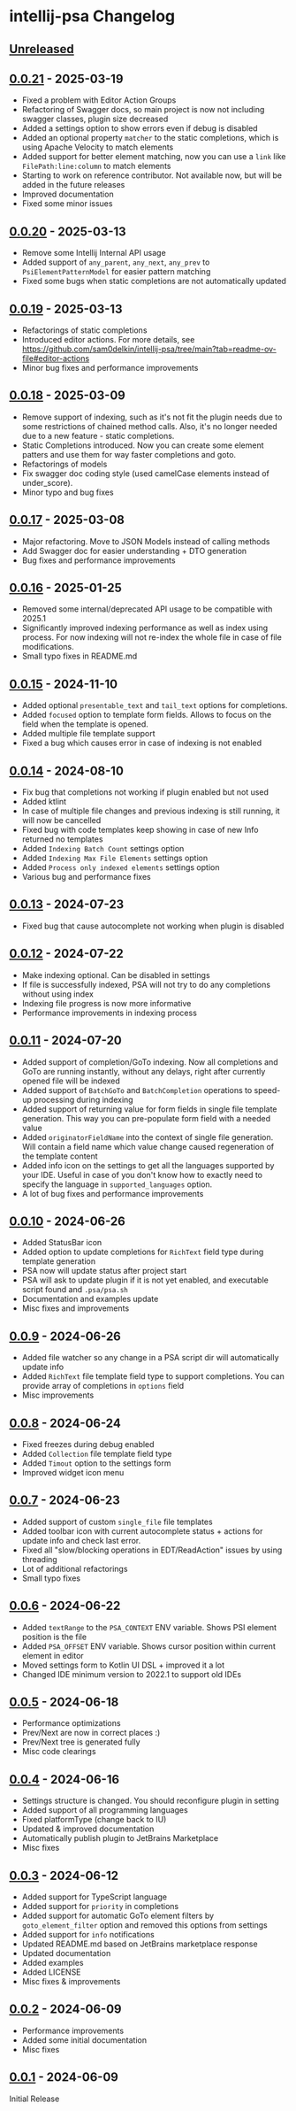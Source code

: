 <!-- Keep a Changelog guide -> https://keepachangelog.com -->

# intellij-psa Changelog

## [Unreleased]

## [0.0.21] - 2025-03-19
- Fixed a problem with Editor Action Groups
- Refactoring of Swagger docs, so main project is now not including swagger classes, plugin size decreased
- Added a settings option to show errors even if debug is disabled
- Added an optional property `matcher` to the static completions, which is using Apache Velocity to match elements
- Added support for better element matching, now you can use a `link` like `FilePath:line:column` to match elements
- Starting to work on reference contributor. Not available now, but will be added in the future releases
- Improved documentation
- Fixed some minor issues

## [0.0.20] - 2025-03-13
- Remove some Intellij Internal API usage
- Added support of `any_parent`, `any_next`, `any_prev` to `PsiElementPatternModel` for easier pattern matching
- Fixed some bugs when static completions are not automatically updated

## [0.0.19] - 2025-03-13
- Refactorings of static completions
- Introduced editor actions. For more details, see https://github.com/sam0delkin/intellij-psa/tree/main?tab=readme-ov-file#editor-actions
- Minor bug fixes and performance improvements

## [0.0.18] - 2025-03-09
- Remove support of indexing, such as it's not fit the plugin needs due to some restrictions of chained method calls.
Also, it's no longer needed due to a new feature - static completions.
- Static Completions introduced. Now you can create some element patters and use them for way faster completions and
goto.
- Refactorings of models
- Fix swagger doc coding style (used camelCase elements instead of under_score).
- Minor typo and bug fixes

## [0.0.17] - 2025-03-08
- Major refactoring. Move to JSON Models instead of calling methods
- Add Swagger doc for easier understanding + DTO generation
- Bug fixes and performance improvements

## [0.0.16] - 2025-01-25
- Removed some internal/deprecated API usage to be compatible with 2025.1
- Significantly improved indexing performance as well as index using process. For now
indexing will not re-index the whole file in case of file modifications.
- Small typo fixes in README.md

## [0.0.15] - 2024-11-10
- Added optional `presentable_text` and `tail_text` options for completions.
- Added `focused` option to template form fields. Allows to focus on the field when the template is opened.
- Added multiple file template support
- Fixed a bug which causes error in case of indexing is not enabled

## [0.0.14] - 2024-08-10
- Fix bug that completions not working if plugin enabled but not used
- Added ktlint
- In case of multiple file changes and previous indexing is still running, it will now be cancelled
- Fixed bug with code templates keep showing in case of new Info returned no templates
- Added `Indexing Batch Count` settings option
- Added `Indexing Max File Elements` settings option
- Added `Process only indexed elements` settings option
- Various bug and performance fixes

## [0.0.13] - 2024-07-23
- Fixed bug that cause autocomplete not working when plugin is disabled

## [0.0.12] - 2024-07-22
- Make indexing optional. Can be disabled in settings
- If file is successfully indexed, PSA will not try to do any completions without using index
- Indexing file progress is now more informative
- Performance improvements in indexing process

## [0.0.11] - 2024-07-20
- Added support of completion/GoTo indexing. Now all completions and GoTo are running instantly, without any delays, 
right after currently opened file will be indexed
- Added support of `BatchGoTo` and `BatchCompletion` operations to speed-up processing during indexing
- Added support of returning value for form fields in single file template generation. This way you can pre-populate
form field with a needed value
- Added `originatorFieldName` into the context of single file generation. Will contain a field name which value change
caused regeneration of the template content
- Added info icon on the settings to get all the languages supported by your IDE. Useful in case of you don't know how
to exactly need to specify the language in `supported_languages` option.
- A lot of bug fixes and performance improvements

## [0.0.10] - 2024-06-26
- Added StatusBar icon
- Added option to update completions for `RichText` field type during template generation
- PSA now will update status after project start
- PSA will ask to update plugin if it is not yet enabled, and executable script found and `.psa/psa.sh`
- Documentation and examples update
- Misc fixes and improvements

## [0.0.9] - 2024-06-26
- Added file watcher so any change in a PSA script dir will automatically update info
- Added `RichText` file template field type to support completions. You can provide array of completions in `options` 
field
- Misc improvements

## [0.0.8] - 2024-06-24
- Fixed freezes during debug enabled
- Added `Collection` file template field type
- Added `Timout` option to the settings form
- Improved widget icon menu

## [0.0.7] - 2024-06-23
- Added support of custom `single_file` file templates
- Added toolbar icon with current autocomplete status + actions for update info and check last error.
- Fixed all "slow/blocking operations in EDT/ReadAction" issues by using threading
- Lot of additional refactorings
- Small typo fixes

## [0.0.6] - 2024-06-22
- Added `textRange` to the `PSA_CONTEXT` ENV variable. Shows PSI element position is the file
- Added `PSA_OFFSET` ENV variable. Shows cursor position within current element in editor
- Moved settings form to Kotlin UI DSL + improved it a lot
- Changed IDE minimum version to 2022.1 to support old IDEs

## [0.0.5] - 2024-06-18
- Performance optimizations
- Prev/Next are now in correct places :)
- Prev/Next tree is generated fully
- Misc code clearings

## [0.0.4] - 2024-06-16
- Settings structure is changed. You should reconfigure plugin in setting
- Added support of all programming languages
- Fixed platformType (change back to IU)
- Updated & improved documentation
- Automatically publish plugin to JetBrains Marketplace
- Misc fixes

## [0.0.3] - 2024-06-12
- Added support for TypeScript language
- Added support for `priority` in completions
- Added support for automatic GoTo element filters by `goto_element_filter` option and removed this options from settings
- Added support for `info` notifications
- Updated README.md based on JetBrains marketplace response
- Updated documentation
- Added examples
- Added LICENSE
- Misc fixes & improvements

## [0.0.2] - 2024-06-09
- Performance improvements
- Added some initial documentation
- Misc fixes

## [0.0.1] - 2024-06-09
Initial Release

[Unreleased]: https://github.com/sam0delkin/intellij-psa/compare/v0.0.21...HEAD
[0.0.21]: https://github.com/sam0delkin/intellij-psa/compare/v0.0.20...v0.0.21
[0.0.20]: https://github.com/sam0delkin/intellij-psa/compare/v0.0.19...v0.0.20
[0.0.19]: https://github.com/sam0delkin/intellij-psa/compare/v0.0.18...v0.0.19
[0.0.18]: https://github.com/sam0delkin/intellij-psa/compare/v0.0.17...v0.0.18
[0.0.17]: https://github.com/sam0delkin/intellij-psa/compare/v0.0.16...v0.0.17
[0.0.16]: https://github.com/sam0delkin/intellij-psa/compare/v0.0.15...v0.0.16
[0.0.15]: https://github.com/sam0delkin/intellij-psa/compare/v0.0.14...v0.0.15
[0.0.14]: https://github.com/sam0delkin/intellij-psa/compare/v0.0.13...v0.0.14
[0.0.13]: https://github.com/sam0delkin/intellij-psa/compare/v0.0.12...v0.0.13
[0.0.12]: https://github.com/sam0delkin/intellij-psa/compare/v0.0.11...v0.0.12
[0.0.11]: https://github.com/sam0delkin/intellij-psa/compare/v0.0.10...v0.0.11
[0.0.10]: https://github.com/sam0delkin/intellij-psa/compare/v0.0.9...v0.0.10
[0.0.9]: https://github.com/sam0delkin/intellij-psa/compare/v0.0.8...v0.0.9
[0.0.8]: https://github.com/sam0delkin/intellij-psa/compare/v0.0.7...v0.0.8
[0.0.7]: https://github.com/sam0delkin/intellij-psa/compare/v0.0.6...v0.0.7
[0.0.6]: https://github.com/sam0delkin/intellij-psa/compare/v0.0.5...v0.0.6
[0.0.5]: https://github.com/sam0delkin/intellij-psa/compare/v0.0.4...v0.0.5
[0.0.4]: https://github.com/sam0delkin/intellij-psa/compare/v0.0.3...v0.0.4
[0.0.3]: https://github.com/sam0delkin/intellij-psa/compare/v0.0.2...v0.0.3
[0.0.2]: https://github.com/sam0delkin/intellij-psa/compare/v0.0.1...v0.0.2
[0.0.1]: https://github.com/sam0delkin/intellij-psa/commits/v0.0.1
